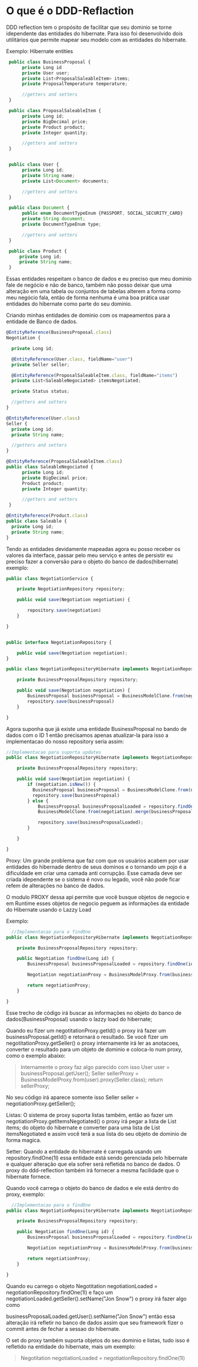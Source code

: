 # O que é o DDD-Reflaction

DDD reflection tem o propósito de facilitar que seu dominio se torne idependente das entidades do hibernate.
Para isso foi desenvolvido dois utilitários que permite mapear seu modelo com as entidades do hibernate.

Exemplo:
  Hibernate entities

  ```javascript
   public class BusinessProposal {
   	    private Long id
   	    private User user;
   	    private List<ProposalSaleableItem> items;
   	    private ProposalTemperature temperature;

   	    //getters and setters
   }

   public class ProposalSaleableItem {
   		private Long id;
		private BigDecimal price;
		private Product product;
		private Integer quantity;

		//getters and setters
   }


   public class User {
   		private Long id;
   		private String name;
   		private List<Document> documents;

   		//getters and setters
   }

   public class Document {
   		public enum DocumentTypeEnum {PASSPORT, SOCIAL_SECURITY_CARD}
   		private String document;
  		private DocumentTypeEnum type;

  		//getters and setters
   }

   public class Product {
       private Long id;
       private String name;
   }
   ```

  Essas entidades respeitam o banco de dados e eu preciso que meu dominio fale de negócio e não de banco,
  também não posso deixar que uma alteração em uma tabela ou conjuntos de tabelas alterem a forma como meu
  negócio fala, então de forma nenhuma é uma boa prática usar entidades do hibernate como parte do seu dominio.

  Criando minhas entidades de dominio com os mapeamentos para a entidade de Banco de dados.

  ```javascript
  @EntityReference(BusinessProposal.class)
  Negotiation {

    private Long id;

    @EntityReference(User.class, fieldName="user")
    private Seller seller;

    @EntityReference(ProposalSaleableItem.class, fieldName="items")
    private List<SaleableNegociated> itemsNegotiated;

    private Status status;

    //getters and setters
  }

  @EntityReference(User.class)
  Seller {
    private Long id;
    private String name;

    //getters and setters
  }

  @EntityReference(ProposalSaleableItem.class)
  public class SaleableNegociated {
   		private Long id;
		private BigDecimal price;
		Product product;
		private Integer quantity;

		//getters and setters
   }

  @EntityReference(Product.class)
  public class Saleable {
    private Long id;
    private String name;
  }
  ```

  Tendo as entidades devidamente mapeadas agora eu posso receber os valores da interface, passar pelo meu serviço
  e antes de persistir eu preciso fazer a conversão para o objeto do banco de dados(hibernate)
  exemplo:

  ```javascript
  public class NegotiationService {

      private NegotiationRepository repository;

      public void save(Negotiation negotiation) {

          repository.save(negotiation)
      }

  }


  public interface NegotiationRepository {

      public void save(Negotiation negotiation);
  }

  public class NegotiationRepositoryHibernate implements NegotiationRepository {

      private BusinessProposalRepository repository;

      public void save(Negotiation negotiation) {
          BusinessProposal businessProposal = BusinessModelClone.from(negotiation).convertTo(BusinessProposal.class);
          repository.save(businessProposal)
      }

  }
  ```

  Agora suponha que já existe uma entidade BusinessProposal no bando de dados com o ID 1 então precisamos apenas
  atualizar-la para isso a implementacao do nosso repository seria assim:

  ```javascript
  //Implementacao para suporta updates
  public class NegotiationRepositoryHibernate implements NegotiationRepository {

      private BusinessProposalRepository repository;

      public void save(Negotiation negotiation) {
          if (negotiation.isNew()) {
            BusinessProposal businessProposal = BusinessModelClone.from(negotiation).convertTo(BusinessProposal.class);
            repository.save(businessProposal)
          } else {
              BusinessProposal businessProposalLoaded = repository.findOne(negotiation.getId());
              BusinessModelClone.from(negotiation).merge(businessProposalLoaded);

              repository.save(businessProposalLoaded);
          }

      }

  }
  ```

  Proxy: Um grande problema que faz com que os usuários acabem por usar entidades do hibernade dentro de seus dominos
  e o tornando um pojo é a dificuldade em criar uma camada anti corrupção. Esse camada deve ser criada idependente
  se o sistema é novo ou legado, você não pode ficar refem de alterações no banco de dados.

  O modulo PROXY dessa api permite que você busque objetos de negocio e em Runtime esses objetos de negocio peguem
  as informações da entidade do Hibernate usando o Lazzy Load

  Exemplo:

  ```javascript
    //Implementacao para o findOne
  public class NegotiationRepositoryHibernate implements NegotiationRepository {

      private BusinessProposalRepository repository;

      public Negotiation findOne(Long id) {
          BusinessProposal businessProposalLoaded = repository.findOne(id);

          Negotiation negotiationProxy = BusinessModelProxy.from(businessProposalLoaded).proxy(Negotiation.class);

          return negotiationProxy;
      }

  }
  ```

  Esse trecho de código irá buscar as informações no objeto do banco de dados(BusinessProposal) usando o lazzy load
  do hibernate;

  Quando eu fizer um negotitationProxy.getId() o proxy irá fazer um businessProposal.getId() e retornará o resultado.
  Se você fizer um negotitationProxy.getSeller() o proxy internamente irá ler as anotacoes, converter o resultado para um
  objeto de dominio e coloca-lo num proxy, como o exemplo abaixo:

   > Internamente o proxy faz algo parecido com isso
   > User user = businessProposal.getUser();
   > Seller sellerProxy =  BusinessModelProxy.from(user).proxy(Seller.class);
   > return sellerProxy;

  No seu código irá aparece somente isso Seller seller = negotiationProxy.getSeller();


  Listas: O sistema de proxy suporta listas também, então ao fazer um negotiationProxy.getItemsNegotiated()
  o proxy irá pegar a lista de List<ProposalSaleableItem> items; do objeto do hibernate e converter para
  uma lista de List<SaleableNegociated> itemsNegotiated e assim você terá a sua lista do seu objeto de dominio
  de forma magica.

  Setter: Quando a entidade do hibernate é carregada usando um repository.findOne(1l) essa entidade está
  sendo gerenciada pelo hibernate e qualquer alteração que ela sofrer será refletida no banco de dados.
  O proxy do ddd-reflection também irá fornecer a mesma facilidade que o hibernate fornece.

  Quando você carrega o objeto do banco de dados e ele está dentro do proxy, exemplo:

  ```javascript
    //Implementacao para o findOne
  public class NegotiationRepositoryHibernate implements NegotiationRepository {

      private BusinessProposalRepository repository;

      public Negotiation findOne(Long id) {
          BusinessProposal businessProposalLoaded = repository.findOne(id);

          Negotiation negotiationProxy = BusinessModelProxy.from(businessProposalLoaded).proxy(Negotiation.class);

          return negotiationProxy;
      }

  }
  ```

  Quando eu carrego o objeto Negotitation negotiationLoaded = negotiationRepository.findOne(1l)
  e faço um negotiationLoaded.getSeller().setName("Jon Snow") o proxy irá fazer algo como

  businessProposalLoaded.getUser().setName("Jon Snow") então essa alteração irá refletir no banco
  de dados assim que seu framework fizer o commit antes de fechar a sessao do hibernate.

  O set do proxy também suporta objetos do seu dominio e listas, tudo isso é refletido na entidade do hibernate,
  mais um exemplo:

  > Negotitation negotiationLoaded = negotiationRepository.findOne(1l)
